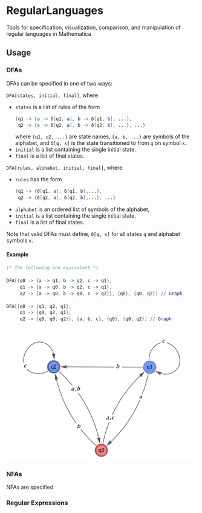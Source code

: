 # RegularLanguages
Tools for specification, visualization, comparison, and manipulation of regular languages in Mathematica

## Usage

### DFAs
DFAs can be specified in one of two ways:

`DFA[states, initial, final]`, where
- `states` is a list of rules of the form
    ```Mathematica 
    {q1 -> {a -> δ[q1, a], b -> δ[q1, b], ...}, 
     q2 -> {a -> δ[q2, a], b -> δ[q2, b], ...}, ...}
    ```
    where `{q1, q2, ...}` are state names, `{a, b, ...}` are symbols of the alphabet, and `δ[q, x]` is the state transitioned to from `q` on symbol `x`.
- `initial` is a list containing the single initial state.
- `final` is a list of final states.

`DFA[rules, alphabet, initial, final]`, where 
- `rules` has the form
    ```Mathematica 
    {q1 -> {δ[q1, a], δ[q1, b],...}, 
     q2 -> {δ[q2, a], δ[q2, b],...}, ...}
    ```
- `alphabet` is an ordered list of symbols of the alphabet,
- `initial` is a list containing the single initial state.
- `final` is a list of final states.

Note that valid DFAs must define, `δ[q, x]` for all states `q` and alphabet symbols `x`. 

#### Example
```Mathematica 
(* The following are equivalent *)

DFA[{q0 -> {a -> q1, b -> q2, c -> q1}, 
     q1 -> {a -> q0, b -> q2, c -> q1}, 
     q2 -> {a -> q0, b -> q0, c -> q2}}, {q0}, {q0, q2}] // Graph

DFA[{q0 -> {q1, q2, q1}, 
     q1 -> {q0, q2, q1}, 
     q2 -> {q0, q0, q2}}, {a, b, c}, {q0}, {q0, q2}] // Graph
```

![DFA example](images/dfaExample1.png)

### NFAs
NFAs are specified 


### Regular Expressions
